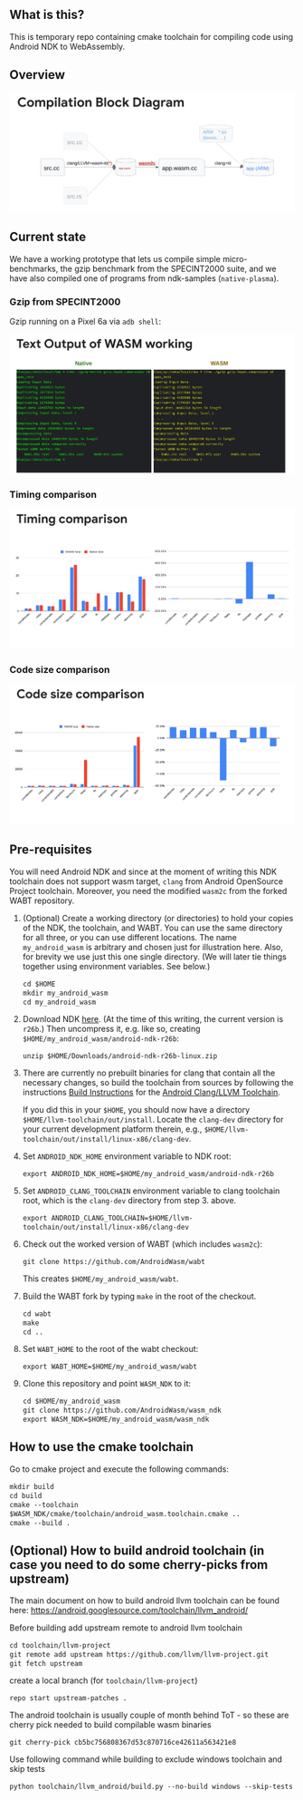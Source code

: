 ## What is this?

This is temporary repo containing cmake toolchain for compiling
code using Android NDK to WebAssembly.

## Overview

![compilation pipeline](screenshots/compilation-pipeline.png)

## Current state

We have a working prototype that lets us compile simple micro-benchmarks, the gzip benchmark
from the SPECINT2000 suite, and we have also compiled one of programs from ndk-samples
(`native-plasma`).

### Gzip from SPECINT2000

Gzip running on a Pixel 6a via `adb shell`:

![gzip benchmark](screenshots/running-gzip.png)

### Timing comparison

![timing comparison](screenshots/timing.png)

### Code size comparison

![code size comparison](screenshots/code-size.png)

## Pre-requisites

You will need Android NDK and since at the moment of writing this NDK toolchain
does not support wasm target, `clang` from Android OpenSource Project
toolchain. Moreover, you need the modified `wasm2c` from the forked WABT
repository.

1. (Optional) Create a working directory (or directories) to hold your copies of
   the NDK, the toolchain, and WABT. You can use the same directory for all
   three, or you can use different locations. The name `my_android_wasm` is
   arbitrary and chosen just for illustration here. Also, for brevity we use
   just this one single directory.  (We will later tie things together using
   environment variables. See below.)
   
   ```
   cd $HOME
   mkdir my_android_wasm
   cd my_android_wasm
   ```

2. Download NDK [here](https://developer.android.com/ndk/downloads). (At the
   time of this writing, the current version is `r26b`.)  Then uncompress it,
   e.g. like so, creating `$HOME/my_android_wasm/android-ndk-r26b`:
   
   ```
   unzip $HOME/Downloads/android-ndk-r26b-linux.zip
   ```

3. There are currently no prebuilt binaries for clang that contain all the
   necessary changes, so build the toolchain from sources by following the
   instructions [Build
   Instructions](https://android.googlesource.com/toolchain/llvm_android/+/master/README.md#build-instructions)
   for the [Android Clang/LLVM
   Toolchain](https://android.googlesource.com/toolchain/llvm_android/+/master/README.md#android-clang_llvm-toolchain).

   If you did this in your `$HOME`, you should now have a directory
   `$HOME/llvm-toolchain/out/install`.  Locate the `clang-dev` directory for
   your current development platform therein, e.g.,
   `$HOME/llvm-toolchain/out/install/linux-x86/clang-dev`.

4. Set `ANDROID_NDK_HOME` environment variable to NDK root:

   ```
   export ANDROID_NDK_HOME=$HOME/my_android_wasm/android-ndk-r26b
   ```

5. Set `ANDROID_CLANG_TOOLCHAIN` environment variable to clang toolchain root,
   which is the `clang-dev` directory from step 3. above.
   
   ```
   export ANDROID_CLANG_TOOLCHAIN=$HOME/llvm-toolchain/out/install/linux-x86/clang-dev
   ```
   
6. Check out the worked version of WABT (which includes `wasm2c`):

   ```
   git clone https://github.com/AndroidWasm/wabt
   ```
   
   This creates `$HOME/my_android_wasm/wabt`.

7. Build the WABT fork by typing `make` in the root of the checkout.

   ```
   cd wabt
   make
   cd ..
   ```
   
8. Set `WABT_HOME` to the root of the wabt checkout:

   ```
   export WABT_HOME=$HOME/my_android_wasm/wabt
   ```

9. Clone this repository and point `WASM_NDK` to it:

   ```
   cd $HOME/my_android_wasm
   git clone https://github.com/AndroidWasm/wasm_ndk
   export WASM_NDK=$HOME/my_android_wasm/wasm_ndk
   ```

## How to use the cmake toolchain

Go to cmake project and execute the following commands:

```
mkdir build
cd build
cmake --toolchain $WASM_NDK/cmake/toolchain/android_wasm.toolchain.cmake ..
cmake --build .
```

## (Optional) How to build android toolchain (in case you need to do some cherry-picks from upstream)

The main document on how to build android llvm toolchain can be found here:
https://android.googlesource.com/toolchain/llvm_android/

Before building add upstream remote to android llvm toolchain

```
cd toolchain/llvm-project
git remote add upstream https://github.com/llvm/llvm-project.git
git fetch upstream
```

create a local branch (for `toolchain/llvm-project`)

```
repo start upstream-patches .
```

The android toolchain is usually couple of month behind ToT - so these are
cherry pick needed to build compilable wasm binaries

```
git cherry-pick cb5bc756808367d53c870716ce42611a563421e8
```

Use following command while building to exclude windows toolchain and skip tests

```
python toolchain/llvm_android/build.py --no-build windows --skip-tests
```
